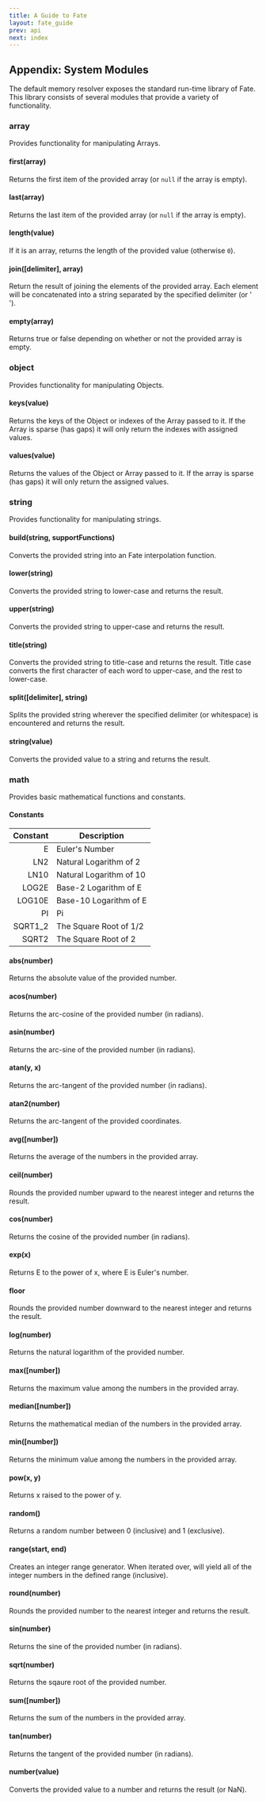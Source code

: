 ```yaml
---
title: A Guide to Fate
layout: fate_guide
prev: api
next: index
---
```

## Appendix: System Modules
The default memory resolver exposes the standard run-time library of Fate.  This library consists of several modules that provide a variety of functionality.

### array
Provides functionality for manipulating Arrays.

#### first(array)
Returns the first item of the provided array (or `null` if the array is empty).

#### last(array)
Returns the last item of the provided array (or `null` if the array is empty).

#### length(value)
If it is an array, returns the length of the provided value (otherwise `0`).

#### join([delimiter], array)
Return the result of joining the elements of the provided array.  Each element will be concatenated into a string separated by the specified delimiter (or ' ').

#### empty(array)
Returns true or false depending on whether or not the provided array is empty.

### object
Provides functionality for manipulating Objects.

#### keys(value)
Returns the keys of the Object or indexes of the Array passed to it.  If the Array is sparse (has gaps) it will only return the indexes with assigned values.

#### values(value)
Returns the values of the Object or Array passed to it.  If the array is sparse (has gaps) it will only return the assigned values.

### string
Provides functionality for manipulating strings.

#### build(string, supportFunctions)
Converts the provided string into an Fate interpolation function.

#### lower(string)
Converts the provided string to lower-case and returns the result.

#### upper(string)
Converts the provided string to upper-case and returns the result.

#### title(string)
Converts the provided string to title-case and returns the result.  Title case converts the first character of each word to upper-case, and the rest to lower-case.

#### split([delimiter], string)
Splits the provided string wherever the specified delimiter (or whitespace) is encountered and returns the result.

#### string(value)
Converts the provided value to a string and returns the result.

### math
Provides basic mathematical functions and constants.

#### Constants
| Constant | Description                |
| --------:| ---------------------------|
| E        | Euler's Number             |
| LN2      | Natural Logarithm of 2     |
| LN10     | Natural Logarithm of 10    |
| LOG2E    | Base-2 Logarithm of E      |
| LOG10E   | Base-10 Logarithm of E     |
| PI       | Pi                         |
| SQRT1_2  | The Square Root of 1/2     |
| SQRT2    | The Square Root of 2       |

#### abs(number)
Returns the absolute value of the provided number.

#### acos(number)
Returns the arc-cosine of the provided number (in radians).

#### asin(number)
Returns the arc-sine of the provided number (in radians).

#### atan(y, x)
Returns the arc-tangent of the provided number (in radians).

#### atan2(number)
Returns the arc-tangent of the provided coordinates.

#### avg([number])
Returns the average of the numbers in the provided array.

#### ceil(number)
Rounds the provided number upward to the nearest integer and returns the result.

#### cos(number)
Returns the cosine of the provided number (in radians).

#### exp(x)
Returns E to the power of x, where E is Euler's number.

#### floor
Rounds the provided number downward to the nearest integer and returns the result.

#### log(number)
Returns the natural logarithm of the provided number.

#### max([number])
Returns the maximum value among the numbers in the provided array.

#### median([number])
Returns the mathematical median of the numbers in the provided array.

#### min([number])
Returns the minimum value among the numbers in the provided array.

#### pow(x, y)
Returns x raised to the power of y.

#### random()
Returns a random number between 0 (inclusive) and 1 (exclusive).

#### range(start, end)
Creates an integer range generator.  When iterated over, will yield all of the integer numbers in the defined range (inclusive).

#### round(number)
Rounds the provided number to the nearest integer and returns the result.

#### sin(number)
Returns the sine of the provided number (in radians).

#### sqrt(number)
Returns the sqaure root of the provided number.

#### sum([number])
Returns the sum of the numbers in the provided array.

#### tan(number)
Returns the tangent of the provided number (in radians).

#### number(value)
Converts the provided value to a number and returns the result (or NaN).
